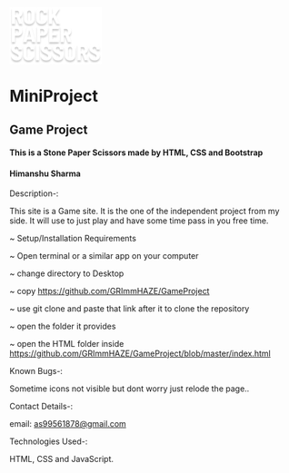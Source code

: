 <img src="./assets/title.png" align="center" />

# MiniProject

## Game Project

#### This is a Stone Paper Scissors made by HTML, CSS and Bootstrap

#### Himanshu Sharma

Description-:

This site is a Game site. It is the one of the independent project from my side. It will use to just play and have some time pass in you free time.

~ Setup/Installation Requirements

~ Open terminal or a similar app on your computer

~ change directory to Desktop

~ copy https://github.com/GRImmHAZE/GameProject

~ use git clone and paste that link after it to clone the repository

~ open the folder it provides

~ open the HTML folder inside https://github.com/GRImmHAZE/GameProject/blob/master/index.html

Known Bugs-:

Sometime icons not visible but dont worry just relode the page.. 

Contact Details-:

email: as99561878@gmail.com

Technologies Used-:

HTML, CSS and JavaScript.
